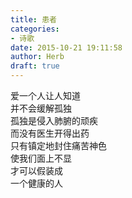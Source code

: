 ```yaml
---  
title: 患者  
categories:  
- 诗歌  
date: 2015-10-21 19:11:58  
author: Herb  
draft: true
---  
```

爱一个人让人知道    
并不会缓解孤独    
孤独是侵入肺腑的顽疾    
而没有医生开得出药    
只有镇定地封住痛苦神色    
使我们面上不显    
才可以假装成    
一个健康的人